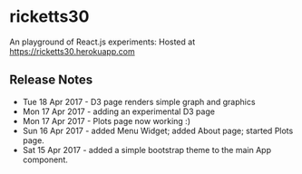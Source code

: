 # ricketts30
An playground of React.js experiments: Hosted at https://ricketts30.herokuapp.com


## Release Notes

* Tue 18 Apr 2017 - D3 page renders simple graph and graphics
* Mon 17 Apr 2017 - adding an experimental D3 page
* Mon 17 Apr 2017 - Plots page now working :)
* Sun 16 Apr 2017 - added Menu Widget; added About page; started Plots page.
* Sat 15 Apr 2017 - added a simple bootstrap theme to the main App component.
